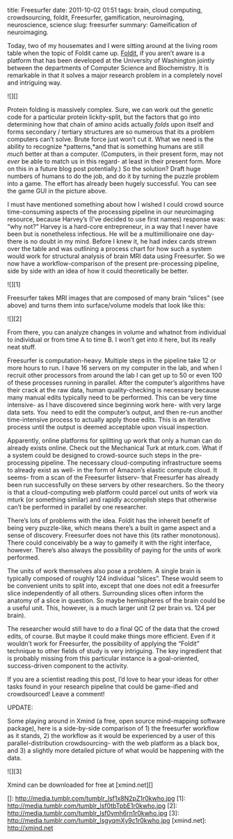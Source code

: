 title: Freesurfer
date: 2011-10-02 01:51
tags: brain, cloud computing, crowdsourcing, foldit, Freesurfer, gamification, neuroimaging, neuroscience, science
slug: freesurfer
summary: Gameification of neuroimaging.

Today, two of my housemates and I were sitting around at the living room table when the topic of Foldit came up. [Foldit][], if you aren’t aware is a platform that has been developed at the University of Washington jointly between the departments of Computer Science and Biochemistry. It is remarkable in that it solves a major research problem in a completely novel and intriguing way.

![][]

Protein folding is massively complex. Sure, we can work out the genetic code for a particular protein lickity-split, but the factors that go into determining how that chain of amino acids actually *folds* upon itself and forms secondary / tertiary structures are so numerous that its a problem computers can’t solve. Brute force just won’t cut it. What we need is the ability to recognize *patterns,*and that is something humans are still *much* better at than a computer. (Computers, in their present form, may not *ever* be able to match us in this regard- at least in their present form. More on this in a future blog post potentially.) So the solution? Draft huge numbers of humans to do the job, and do it by turning the puzzle problem into a game. The effort has already been hugely successful. You can see the game GUI in the picture above.

I must have mentioned something about how I wished I could crowd source time-consuming aspects of the processing pipeline in our neuroimaging resource, because Harvey’s (I’ve decided to use first names) response was: “why not?” Harvey is a hard-core entrepreneur, in a way that I never have been but is nonetheless infectious. He will be a multimillionaire one day- there is no doubt in my mind. Before I knew it, he had index cards strewn over the table and was outlining a process chart for how such a system would work for structural analysis of brain MRI data using Freesurfer. So we now have a workflow-comparison of the present pre-processing pipeline, side by side with an idea of how it could theoretically be better.

![][1]

Freesurfer takes MRI images that are composed of many brain “slices” (see above) and turns them into surface/volume models that look like this:

![][2]

From there, you can analyze changes in volume and whatnot from individual to individual or from time A to time B. I won’t get into it here, but its really neat stuff.

Freesurfer is computation-heavy. Multiple steps in the pipeline take 12 or more hours to run. I have 16 servers on my computer in the lab, and when I recruit other processors from around the lab I can get up to 50 or even 100 of these processes running in parallel. After the computer’s algorithms have their crack at the raw data, human quality-checking is necessary because many manual edits typically need to be performed. This can be very time intensive- as I have discovered since beginning work here- with very large data sets. You  need to edit the computer’s output, and then re-run another time-intensive process to actually apply those edits. This is an iterative process until the output is deemed acceptable upon visual inspection. 

Apparently, online platforms for splitting up work that only a human can do already exists online. Check out the Mechanical Turk at mturk.com. What if a system could be designed to crowd-source such steps in the pre-processing pipeline. The necessary cloud-computing infrastructure seems to already exist as well- in the form of Amazon’s elastic compute cloud. It seems- from a scan of the Freesurfer listserv- that Freesurfer has already been run successfully on these servers by other researchers. So the theory is that a cloud-computing web platform could parcel out units of work via mturk (or something similar) and rapidly accomplish steps that otherwise can’t be performed in parallel by one researcher.

There’s lots of problems with the idea. Foldit has the inhereit benefit of being very puzzle-like, which means there’s a built in game aspect and a sense of discovery. Freesurfer does not have this (its rather monotonous). There could conceivably be a way to gameify it with the right interface, however. There’s also always the possibility of paying for the units of work performed. 

The units of work themselves also pose a problem. A single brain is typically composed of roughly 124 individual “slices”. These would seem to be convenient units to split into, except that one does not edit a freesurfer slice independently of all others. Surrounding slices often inform the anatomy of a slice in question. So maybe hemispheres of the brain could be a useful unit. This, however, is a much larger unit (2 per brain vs. 124 per brain). 

The researcher would still have to do a final QC of the data that the crowd edits, of course. But maybe it could make things more efficient. Even if it wouldn’t work for Freesurfer, the possibility of applying the “Foldit” technique to other fields of study is very intriguing. The key ingredient that is probably missing from this particular instance is a goal-oriented, success-driven component to the activity.

If you are a scientist reading this post, I’d love to hear your ideas for other tasks found in your research pipeline that could be game-ified and crowdsourced! Leave a comment!

UPDATE:

Some playing around in Xmind (a free, open source mind-mapping software package), here is a side-by-side comparison of 1) the freesurfer workflow as it stands, 2) the workflow as it would be experienced by a user of this parallel-distribution crowdsourcing- with the web platform as a black box, and 3) a slightly more detailed picture of what would be happening with the data.

![][3]

Xmind can be downloaded for free at [xmind.net][]

  [Foldit]: http://fold.it
  []: http://media.tumblr.com/tumblr_lsf1x8N2pZ1r0kwho.jpg
  [1]: http://media.tumblr.com/tumblr_lsf0tbTpbE1r0kwho.jpg
  [2]: http://media.tumblr.com/tumblr_lsf0vmh6rn1r0kwho.jpg
  [3]: http://media.tumblr.com/tumblr_lsgyqmXy9c1r0kwho.jpg
  [xmind.net]: http://xmind.net
